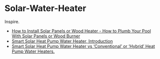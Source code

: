 # Solar-Water-Heater
Inspire.
- [How to Install Solar Panels or Wood Heater - How to Plumb Your Pool With Solar Panels or Wood Burner](https://youtu.be/Rvi4TVOoBoc)
- [Smart Solar Heat Pump Water Heater, Introduction](https://youtu.be/3u9gRFYTHb8)
- [Smart Solar Heat Pump Water Heater vs ‘Conventional’ or ‘Hybrid’ Heat Pump Water Heaters.](https://youtu.be/2wXv0zwLqsY)
